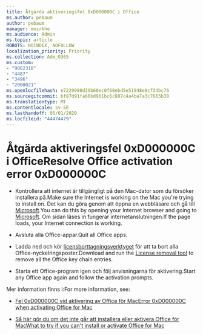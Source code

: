 ```yaml
---
title: Åtgärda aktiveringsfel 0xD000000C i Office
ms.author: pebaum
author: pebaum
manager: mnirkhe
ms.audience: Admin
ms.topic: article
ROBOTS: NOINDEX, NOFOLLOW
localization_priority: Priority
ms.collection: Adm_O365
ms.custom:
- "9002310"
- "4487"
- "3496"
- "2000021"
ms.openlocfilehash: e7229980d39b60ec0f60ebd5e51948e8cf34bc76
ms.sourcegitcommit: bf87d91fa60bd961bc6c887c4a4be7a3c7665b38
ms.translationtype: MT
ms.contentlocale: sv-SE
ms.lasthandoff: 06/01/2020
ms.locfileid: "44474479"
---
```

# <a name="resolve-office-activation-error-0xd000000c"></a><span data-ttu-id="b3d77-102">Åtgärda aktiveringsfel 0xD000000C i Office</span><span class="sxs-lookup"><span data-stu-id="b3d77-102">Resolve Office activation error 0xD000000C</span></span>

- <span data-ttu-id="b3d77-103">Kontrollera att internet är tillgängligt på den Mac-dator som du försöker installera på.</span><span class="sxs-lookup"><span data-stu-id="b3d77-103">Make sure the Internet is working on the Mac you're trying to install on.</span></span> <span data-ttu-id="b3d77-104">Det kan du göra genom att öppna en webbläsare och gå till [Microsoft](https://www.microsoft.com).</span><span class="sxs-lookup"><span data-stu-id="b3d77-104">You can do this by opening your Internet browser and going to [Microsoft](https://www.microsoft.com).</span></span> <span data-ttu-id="b3d77-105">Om sidan läses in fungerar internetanslutningen.</span><span class="sxs-lookup"><span data-stu-id="b3d77-105">If the page loads, your Internet connection is working.</span></span>

- <span data-ttu-id="b3d77-106">Avsluta alla Office-appar.</span><span class="sxs-lookup"><span data-stu-id="b3d77-106">Quit all Office apps.</span></span>

- <span data-ttu-id="b3d77-107">Ladda ned och kör [licensborttagningsverktyget](https://go.microsoft.com/fwlink/?linkid=849815) för att ta bort alla Office-nyckelringsposter.</span><span class="sxs-lookup"><span data-stu-id="b3d77-107">Download and run the [License removal tool](https://go.microsoft.com/fwlink/?linkid=849815) to remove all the Office key chain entries.</span></span>

- <span data-ttu-id="b3d77-108">Starta ett Office-program igen och följ anvisningarna för aktivering.</span><span class="sxs-lookup"><span data-stu-id="b3d77-108">Start any Office app again and follow the activation prompts.</span></span>

<span data-ttu-id="b3d77-109">Mer information finns i:</span><span class="sxs-lookup"><span data-stu-id="b3d77-109">For more information, see:</span></span>

- [<span data-ttu-id="b3d77-110">Fel 0xD000000C vid aktivering av Office för Mac</span><span class="sxs-lookup"><span data-stu-id="b3d77-110">Error 0xD000000C when activating Office for Mac</span></span>](https://support.office.com/article/error-0xd000000c-when-activating-office-for-mac-da865931-4658-4829-ba2d-8133390c6d25)

- [<span data-ttu-id="b3d77-111">Så här gör du om det inte går att installera eller aktivera Office för Mac</span><span class="sxs-lookup"><span data-stu-id="b3d77-111">What to try if you can't install or activate Office for Mac</span></span>](https://support.office.com/article/what-to-try-if-you-can-t-install-or-activate-office-for-mac-5efba2b4-b1e6-4e5f-bf3c-6ab945d03dea)
